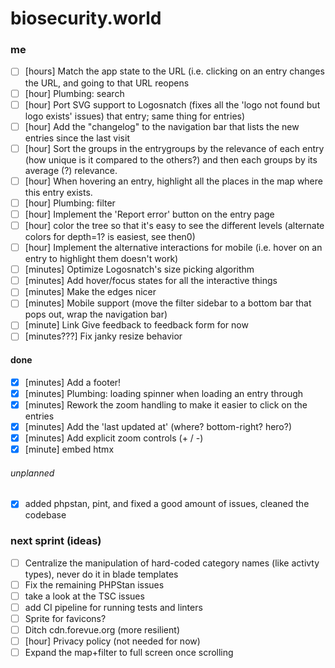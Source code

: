 # biosecurity.world

### me

- [ ] [hours] Match the app state to the URL (i.e. clicking on an entry changes the URL, and going to that URL reopens
- [ ] [hour] Plumbing: search
- [ ] [hour] Port SVG support to Logosnatch (fixes all the 'logo not found but logo exists' issues)
  that entry; same thing for entries)
- [ ] [hour] Add the "changelog" to the navigation bar that lists the new entries since the last visit
- [ ] [hour] Sort the groups in the entrygroups by the relevance of each entry (how unique is it compared to the
  others?) and then each groups by its average (?) relevance.
- [ ] [hour] When hovering an entry, highlight all the places in the map where this entry exists.
- [ ] [hour] Plumbing: filter
- [ ] [hour] Implement the 'Report error' button on the entry page
- [ ] [hour] color the tree so that it's easy to see the different levels (alternate colors for depth=1? is easiest, see
  then0)
- [ ] [hour] Implement the alternative interactions for mobile (i.e. hover on an entry to highlight them doesn't work)
- [ ] [minutes] Optimize Logosnatch's size picking algorithm
- [ ] [minutes] Add hover/focus states for all the interactive things
- [ ] [minutes] Make the edges nicer
- [ ] [minutes] Mobile support (move the filter sidebar to a bottom bar that pops out, wrap the navigation bar)
- [ ] [minute] Link Give feedback to feedback form for now
- [ ] [minutes???] Fix janky resize behavior

#### done
- [x] [minutes] Add a footer!
- [x] [minutes] Plumbing: loading spinner when loading an entry through
- [x] [minutes] Rework the zoom handling to make it easier to click on the entries
- [x] [minutes] Add the 'last updated at' (where? bottom-right? hero?)
- [x] [minutes] Add explicit zoom controls (+ / -)
- [x] [minute] embed htmx

###### unplanned
- [x] added phpstan, pint, and fixed a good amount of issues, cleaned the codebase

### next sprint (ideas)
- [ ] Centralize the manipulation of hard-coded category names (like activty types), never do it in blade templates
- [ ] Fix the remaining PHPStan issues
- [ ] take a look at the TSC issues
- [ ] add CI pipeline for running tests and linters
- [ ] Sprite for favicons?
- [ ] Ditch cdn.forevue.org (more resilient)
- [ ] [hour] Privacy policy (not needed for now)
- [ ] Expand the map+filter to full screen once scrolling
